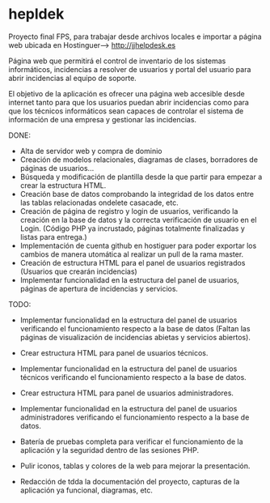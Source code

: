# hepldek
Proyecto final FPS, para trabajar desde archivos locales e importar a página web ubicada en Hostinguer--> http://jjhelpdesk.es

Página web que permitirá el control de inventario de los sistemas informáticos, incidencias a resolver de usuarios y portal del usuario para abrir incidencias al equipo de soporte. 

El objetivo de la aplicación es ofrecer una página web accesible desde internet tanto para que los usuarios puedan abrir incidencias como para que los técnicos informáticos sean capaces de controlar el sistema de información de una empresa y gestionar las incidencias.

DONE: 

- Alta de servidor web y compra de dominio
- Creación de modelos relacionales, diagramas de clases, borradores de páginas de usuarios...
- Búsqueda y modificación de plantilla desde la que partir para empezar a crear la estructura HTML. 
- Creación base de datos comprobando la integridad de los datos entre las tablas relacionadas ondelete casacade, etc. 
- Creación de página de registro y login de usuarios, verificando la creación en la base de datos y la correcta verificación de 
usuario en el Login. (Código PHP ya incrustado, páginas totalmente finalizadas y listas para entrega.)
- Implementación de cuenta github en hostiguer para poder exportar los cambios de manera utomática al realizar un pull de la rama master. 
- Creación de estructura HTML para el panel de usuarios registrados (Usuarios que crearán incidencias)
- Implementar funcionalidad en la estructura del panel de usuarios, páginas de apertura de incidencias y servicios. 

TODO: 

- Implementar funcionalidad en la estructura del panel de usuarios verificando el funcionamiento respecto a la base de datos (Faltan las páginas de visualización de incidencias abietas y servicios abiertos).

- Crear estructura HTML para panel de usuarios técnicos.
- Implementar funcionalidad en la estructura del panel de usuarios técnicos verificando el funcionamiento respecto a la base de datos. 
- Crear estructura HTML para panel de usuarios administradores.
- Implementar funcionalidad en la estructura del panel de usuarios administradores verificando el funcionamiento respecto a la base de datos.
- Batería de pruebas completa para verificar el funcionamiento de la aplicación y la seguridad dentro de las sesiones PHP. 
- Pulir iconos, tablas y colores de la web para mejorar la presentación. 
- Redacción de tdda la documentación del proyecto, capturas de la aplicación ya funcional, diagramas, etc. 

